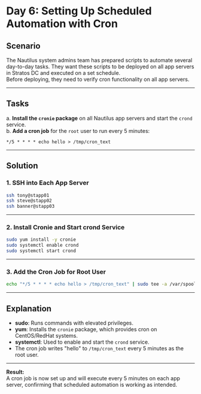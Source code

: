 # Day 6: Setting Up Scheduled Automation with Cron

## Scenario

The Nautilus system admins team has prepared scripts to automate several day-to-day tasks. They want these scripts to be deployed on all app servers in Stratos DC and executed on a set schedule.  
Before deploying, they need to verify cron functionality on all app servers.

---

## Tasks

a. **Install the `cronie` package** on all Nautilus app servers and start the `crond` service.  
b. **Add a cron job** for the `root` user to run every 5 minutes:
   ```
   */5 * * * * echo hello > /tmp/cron_text
   ```

---

## Solution

### 1. SSH into Each App Server

```bash
ssh tony@stapp01
ssh steve@stapp02
ssh banner@stapp03
```

---

### 2. Install Cronie and Start crond Service

```bash
sudo yum install -y cronie
sudo systemctl enable crond
sudo systemctl start crond
```

---

### 3. Add the Cron Job for Root User

```bash
echo "*/5 * * * * echo hello > /tmp/cron_text" | sudo tee -a /var/spool/cron/root
```

---

## Explanation

- **sudo**: Runs commands with elevated privileges.
- **yum**: Installs the `cronie` package, which provides cron on CentOS/RedHat systems.
- **systemctl**: Used to enable and start the `crond` service.
- The cron job writes "hello" to `/tmp/cron_text` every 5 minutes as the root user.

---

**Result:**  
A cron job is now set up and will execute every 5 minutes on each app server, confirming that scheduled automation is working as intended.
